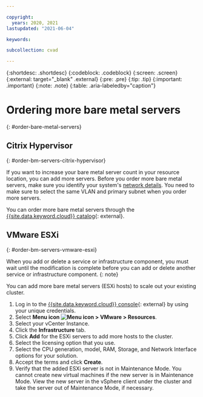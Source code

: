 ```yaml
---

copyright:
  years: 2020, 2021
lastupdated: "2021-06-04"

keywords:

subcollection: cvad

---
```


{:shortdesc: .shortdesc}
{:codeblock: .codeblock}
{:screen: .screen}
{:external: target="_blank" .external}
{:pre: .pre}
{:tip: .tip}
{:important: .important}
{:note: .note}
{:table: .aria-labeledby="caption"}


# Ordering more bare metal servers
{: #order-bare-metal-servers}

## Citrix Hypervisor
{: #order-bm-servers-citrix-hypervisor}

If you want to increase your bare metal server count in your resource location, you can add more servers. Before you order more bare metal servers, make sure you identify your system's [network details](/docs/cvad?topic=cvad-post-provisioning-cvad#view-network-details). You need to make sure to select the same VLAN and primary subnet when you order more servers.

You can order more bare metal servers through the [{{site.data.keyword.cloud}} catalog](https://cloud.ibm.com/catalog?category=compute#services){: external}. 

## VMware ESXi
{: #order-bm-servers-vmware-esxi}

When you add or delete a service or infrastructure component, you must wait until the modification is complete before you can add or delete another service or infrastructure component. 
{: note}

You can add more bare metal servers (ESXi hosts) to scale out your existing cluster.  

1. Log in to the [{{site.data.keyword.cloud}} console](https://cloud.ibm.com/login){: external} by using your unique credentials.
2. Select **Menu icon ![Menu icon](../icons/icon_hamburger.svg) > VMware > Resources**. 
2. Select your vCenter Instance.
3. Click the **Infrastructure** tab. 
4. Click **Add** for the ESXi servers to add more hosts to the cluster.
5. Select the licensing option that you use.
6. Select the CPU generation, model, RAM, Storage, and Network Interface options for your solution.  
7. Accept the terms and click **Create**. 
8. Verify that the added ESXi server is not in Maintenance Mode. You cannot create new virtual machines if the new server is in Maintenance Mode. View the new server in the vSphere client under the cluster and take the server out of Maintenance Mode, if necessary. 


